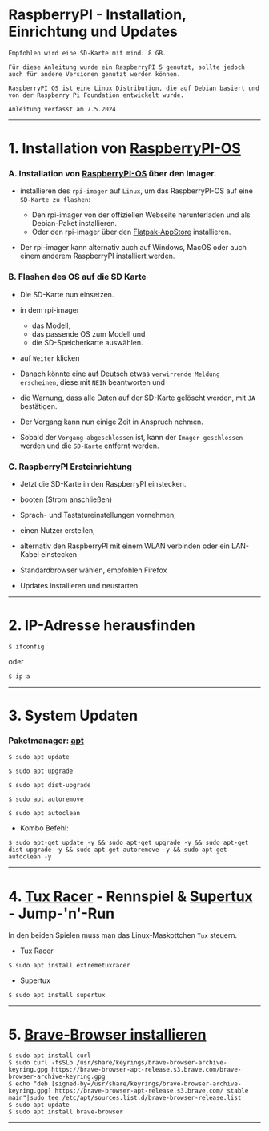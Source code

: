 # RaspberryPI - Installation, Einrichtung und Updates



`Empfohlen wird eine SD-Karte mit mind. 8 GB.`

`Für diese Anleitung wurde ein RaspberryPI 5 genutzt, sollte jedoch auch für andere Versionen genutzt werden können.`

`RaspberryPI OS ist eine Linux Distribution, die auf Debian basiert und von der Raspberry Pi Foundation entwickelt wurde.`

`Anleitung verfasst am 7.5.2024`


-----------------------------------------------------------------------------------------------------------------------------------------------


# 1. Installation von [RaspberryPI-OS](https://www.raspberrypi.com/software/)

### A. Installation von [RaspberryPI-OS](https://www.raspberrypi.com/software/) über den Imager.

- installieren des `rpi-imager` auf `Linux`, um das RaspberryPI-OS auf eine `SD-Karte zu flashen`:
    - Den rpi-imager von der offiziellen Webseite herunterladen und als Debian-Paket installieren.
    - Oder den rpi-imager über den [Flatpak-AppStore](https://flathub.org/apps/org.raspberrypi.rpi-imager) installieren.

- Der rpi-imager kann alternativ auch auf Windows, MacOS oder auch einem anderem RaspberryPI installiert werden.



### B. Flashen des OS auf die SD Karte

- Die SD-Karte nun einsetzen.
- in dem rpi-imager
    - das Modell,
    - das passende OS zum Modell und
    - die SD-Speicherkarte auswählen.

- auf `Weiter` klicken
- Danach könnte eine auf Deutsch etwas `verwirrende Meldung erscheinen`, diese mit `NEIN` beantworten und
- die Warnung, dass alle Daten auf der SD-Karte gelöscht werden, mit `JA` bestätigen.

- Der Vorgang kann nun einige Zeit in Anspruch nehmen.

- Sobald der `Vorgang abgeschlossen` ist, kann der `Imager geschlossen` werden und die `SD-Karte` entfernt werden.



### C. RaspberryPI Ersteinrichtung

- Jetzt die SD-Karte in den RaspberryPI einstecken.
- booten (Strom anschließen)

- Sprach- und Tastatureinstellungen vornehmen,
- einen Nutzer erstellen,
- alternativ den RaspberryPI mit einem WLAN verbinden oder ein LAN-Kabel einstecken

- Standardbrowser wählen, empfohlen Firefox
- Updates installieren und neustarten


-----------------------------------------------------------------------------------------------------------------------------------------------


# 2. IP-Adresse herausfinden

```
$ ifconfig
```
oder
```
$ ip a
```


-----------------------------------------------------------------------------------------------------------------------------------------------


# 3. System Updaten

### Paketmanager: [apt](https://wiki.ubuntuusers.de/APT/)


```
$ sudo apt update
```
```
$ sudo apt upgrade
```
```
$ sudo apt dist-upgrade
```
```
$ sudo apt autoremove
```
```
$ sudo apt autoclean
```

- Kombo Befehl:
```
$ sudo apt-get update -y && sudo apt-get upgrade -y && sudo apt-get dist-upgrade -y && sudo apt-get autoremove -y && sudo apt-get autoclean -y
```


-----------------------------------------------------------------------------------------------------------------------------------------------


# 4. [Tux Racer](https://tuxracer.sourceforge.net/) - Rennspiel & [Supertux](https://www.supertux.org/) - Jump-'n'-Run


In den beiden Spielen muss man das Linux-Maskottchen `Tux` steuern.



  - Tux Racer
```
$ sudo apt install extremetuxracer
```

  - Supertux
```
$ sudo apt install supertux
```


-----------------------------------------------------------------------------------------------------------------------------------------------


# 5. [Brave-Browser installieren](https://brave.com/linux/)

```
$ sudo apt install curl
$ sudo curl -fsSLo /usr/share/keyrings/brave-browser-archive-keyring.gpg https://brave-browser-apt-release.s3.brave.com/brave-browser-archive-keyring.gpg
$ echo "deb [signed-by=/usr/share/keyrings/brave-browser-archive-keyring.gpg] https://brave-browser-apt-release.s3.brave.com/ stable main"|sudo tee /etc/apt/sources.list.d/brave-browser-release.list
$ sudo apt update
$ sudo apt install brave-browser
```


-----------------------------------------------------------------------------------------------------------------------------------------------
